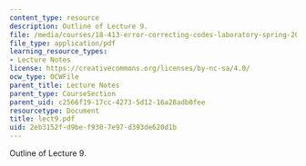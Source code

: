 ```yaml
---
content_type: resource
description: Outline of Lecture 9.
file: /media/courses/18-413-error-correcting-codes-laboratory-spring-2004/2eb3152fd9bef9307e97d393de620d1b_lect9.pdf
file_type: application/pdf
learning_resource_types:
- Lecture Notes
license: https://creativecommons.org/licenses/by-nc-sa/4.0/
ocw_type: OCWFile
parent_title: Lecture Notes
parent_type: CourseSection
parent_uid: c2566f19-17cc-4273-5d12-16a28adb0fee
resourcetype: Document
title: lect9.pdf
uid: 2eb3152f-d9be-f930-7e97-d393de620d1b
---
```

Outline of Lecture 9.
